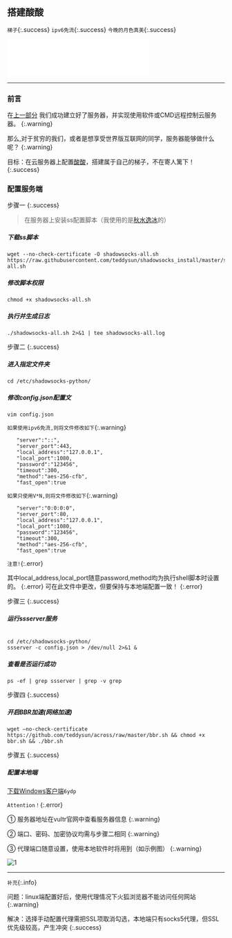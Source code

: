 ## 搭建酸酸

`梯子`{:.success}
`ipv6免流`{:.success}
`今晚的月色真美`{:.success}

<iframe frameborder="no" border="0" marginwidth="0" marginheight="0" width=330 height=86 src="//music.163.com/outchain/player?type=2&id=480353&auto=1&height=66"></iframe>


------

### 前言

在[上一部分](https://neumsc-cdr.github.io/2019/06/19/%E6%9C%8D%E5%8A%A1%E5%99%A8%E6%90%AD%E5%BB%BA%E4%B8%8E%E9%85%8D%E7%BD%AE.html)
我们成功建立好了服务器，并实现使用软件或CMD远程控制云服务器。
{:.warning}


那么,对于贫穷的我们，或者是想享受世界版互联网的同学，服务器能够做什么呢？
{:.warning}


目标：在云服务器上配置[酸酸](http://baijiahao.baidu.com/s?id=1602613507287751730&wfr=spider&for=pc)，搭建属于自己的梯子，不在寄人篱下！
{:.success}


### 配置服务端

步骤一
{:.success}

> 在服务器上安装ss配置脚本（我使用的是[秋水逸冰](https://www.eyuyun.com/30.html)的）

#####  下载ss脚本

```shell
wget --no-check-certificate -O shadowsocks-all.sh https://raw.githubusercontent.com/teddysun/shadowsocks_install/master/shadowsocks-all.sh
```

#####  修改脚本权限

```shell
chmod +x shadowsocks-all.sh
```

#####  执行并生成日志

```shell
./shadowsocks-all.sh 2>&1 | tee shadowsocks-all.log
```


步骤二
{:.success}



#####  进入指定文件夹

```shell
cd /etc/shadowsocks-python/
```

#####  修改config.json配置文

```shell
vim config.json
```

`如果使用ipv6免流,则将文件修改如下`{:.warning}
```
   "server":"::",
   "server_port":443,
   "local_address":"127.0.0.1",
   "local_port":1080,
   "password":"123456",
   "timeout":300, 
   "method":"aes-256-cfb", 
   "fast_open":true
```
    
 `如果只使用V*N,则将文件修改如下`{:.warning}
 
```
   "server":"0:0:0:0",
   "server_port":80,
   "local_address":"127.0.0.1",
   "local_port":1080,
   "password":"123456",
   "timeout":300, 
   "method":"aes-256-cfb", 
   "fast_open":true
```
   
 `注意!`{:.error}

其中local_address,local_port随意password,method均为执行shell脚本时设置的。
{:.error}
可在此文件中更改，但要保持与本地端配置一致！
{:.error}


步骤三
{:.success}

#####  运行ssserver服务

```shell

cd /etc/shadowsocks-python/
ssserver -c config.json > /dev/null 2>&1 &
```

#####  查看是否运行成功

```shell
ps -ef | grep ssserver | grep -v grep
```

步骤四
{:.success}

#####  开启BBR加速(网络加速)

```shell
wget –no-check-certificate https://github.com/teddysun/across/raw/master/bbr.sh && chmod +x bbr.sh && ./bbr.sh
```


步骤五
{:.success}

##### 配置本地端

 [下载Windows客户端](https://pan.baidu.com/s/1mTpy0x9r0-dCz_JaOYk2IQ)`6ydp`



 `Attention！`{:.error}

① 服务器地址在vultr官网中查看服务器信息
{:.warning}

② 端口、密码、加密协议均需与步骤二相同
{:.warning}

③ 代理端口随意设置，使用本地软件时将用到（如示例图）
{:.warning}


![1](http://i1.fuimg.com/691221/4fa5534a9a653af9.png)


------

`补充`{:.info}


问题：linux端配置好后，使用代理情况下火狐浏览器不能访问任何网站
{:.warning}

解决：选择手动配置代理需把SSL项取消勾选，本地端只有socks5代理，但SSL优先级较高，产生冲突
{:.success}


